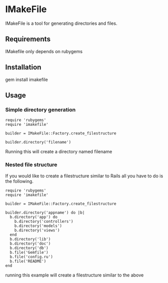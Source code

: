 IMakeFile
=========

IMakeFile is a tool for generating directories and files.

Requirements
------------

IMakefile only depends on rubygems


Installation
------------

  gem install imakefile


Usage
-----

### Simple directory generation
    
    require 'rubygems'
    require 'imakefile'

    builder = IMakeFile::Factory.create_filestructure

    builder.directory('filename')

Running this will create a directory named filename 

### Nested file structure

If you would like to create a filestructure similar to Rails all you have to do is the following.

    require 'rubygems'
    require 'imakefile'

    builder = IMakeFile::Factory.create_filestructure

    builder.directory('appname') do |b|
      b.directory('app') do
        b.directory('controllers')
        b.directory('models')
        b.directory('views')
      end
      b.directory('lib')
      b.directory('doc')
      b.directory('db')
      b.file('Gemfile')
      b.file('config.ru')
      b.file('README')
    end

running this example will create a filestructure similar to the above
